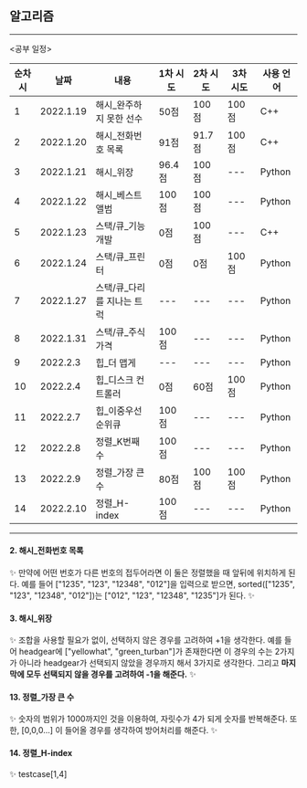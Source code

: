 ## 알고리즘

---

<공부 일정>

| 순차시 | 날짜      | 내용                     | 1차 시도 | 2차 시도 | 3차 시도 | 사용 언어 |
| ------ | --------- | ------------------------ | -------- | -------- | -------- | --------- |
| 1      | 2022.1.19 | 해시\_완주하지 못한 선수 | 50점     | 100점    | 100점    | C++       |
| 2      | 2022.1.20 | 해시\_전화번호 목록      | 91점     | 91.7점   | 100점    | C++       |
| 3      | 2022.1.21 | 해시\_위장               | 96.4점   | 100점    | ---      | Python    |
| 4      | 2022.1.22 | 해시\_베스트앨범         | 100점    | 100점    | ---      | Python    |
| 5      | 2022.1.23 | 스택/큐\_기능개발        | 0점      | 100점    | ---       |C++       |
| 6      | 2022.1.24 | 스택/큐\_프린터         | 0점     | 0점    | 100점      | Python    |
| 7      | 2022.1.27 | 스택/큐\_다리를 지나는 트럭| ---    | ---    | ---      | Python    |
| 8      | 2022.1.31 | 스택/큐\_주식가격        | 100점    | ---    | ---      | Python    |
| 9      | 2022.2.3 | 힙\_더 맵게         | ---    | ---    | ---      | Python    |
| 10      | 2022.2.4 | 힙\_디스크 컨트롤러         | 0점    | 60점    | 100점      | Python    |
| 11      | 2022.2.7 | 힙\_이중우선순위큐         | 100점    | ---    | ---      | Python    |
| 12     | 2022.2.8 | 정렬\_K번째 수         | 100점    | ---    | ---      | Python    |
| 13     | 2022.2.9 | 정렬\_가장 큰 수        | 80점    | 100점    | 100점      | Python    |
|14|2022.2.10|정렬\_H-index|100점|---|---|Python|
---

#### 2. 해시\_전화번호 목록

✨ 만약에 어떤 번호가 다른 번호의 접두어라면 이 둘은 정렬했을 때 앞뒤에 위치하게 된다.
예를 들어 ["1235", "123", "12348", "012"]을 입력으로 받으면, sorted(["1235", "123", "12348", "012"])는 ["012", "123", "12348", "1235"]가 된다. ✨

#### 3. 해시\_위장

✨ 조합을 사용할 필요가 없이, 선택하지 않은 경우를 고려하여 +1을 생각한다. 예를 들어 headgear에 ["yellowhat", "green_turban"]가 존재한다면 이 경우의 수는 2가지가 아니라 headgear가 선택되지 않았을 경우까지 해서 3가지로 생각한다. 그리고 **마지막에 모두 선택되지 않을 경우를 고려하여 -1을 해준다.** ✨


#### 13. 정렬\_가장 큰 수

✨ 숫자의 범위가 1000까지인 것을 이용하여, 자릿수가 4가 되게 숫자를 반복해준다. 또한, [0,0,0...] 이 들어올 경우를 생각하여 방어처리를 해준다. ✨


#### 14. 정렬\_H-index

✨ testcase[1,4]
